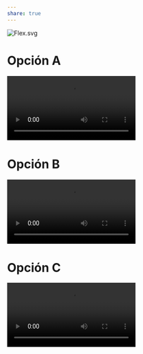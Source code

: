 ```yaml
---
share: true
---
```

![Flex.svg](img/Flex.svg)

# Opción A
![Flex-A.mp4](/cbsitges/docs/img/Flex-A.mp4)

# Opción B
![Flex-B.mp4](img/Flex-B.mp4)
# Opción C
![Flex-C.mp4](img/Flex-C.mp4)
